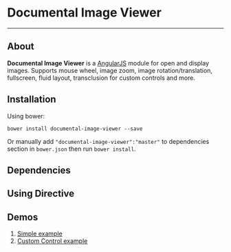 # Documental Image Viewer

---

## About

**Documental Image Viewer** is a [AngularJS](http://angularjs.org/) module for open and display images. Supports mouse wheel, image zoom, image rotation/translation, fullscreen, fluid layout, transclusion for custom controls and more.

## Installation

Using bower: 

	bower install documental-image-viewer --save

Or manually add `"documental-image-viewer":"master"` to dependencies section in `bower.json` then run `bower install`.

## Dependencies

## Using Directive

## Demos
1. [Simple example](http://simple)
2. [Custom Control example ](http://custom)

